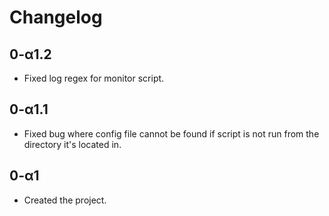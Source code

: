 # Changelog

## 0-α1.2
- Fixed log regex for monitor script.

## 0-α1.1
- Fixed bug where config file cannot be found if script is not run from the directory it's located in.

## 0-α1
- Created the project.

